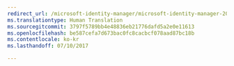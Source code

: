 ```yaml
---
redirect_url: /microsoft-identity-manager/microsoft-identity-manager-2016-supported-platforms
ms.translationtype: Human Translation
ms.sourcegitcommit: 3797f5789bb4e48836eb21776dafd5a2e0e11613
ms.openlocfilehash: be587cefa7d673bac0fc8cacbcf078aad87bc18b
ms.contentlocale: ko-kr
ms.lasthandoff: 07/10/2017

---
```


